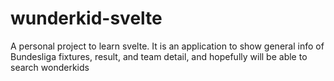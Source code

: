 # wunderkid-svelte
A personal project to learn svelte. It is an application to show general info of Bundesliga fixtures, result, and team detail, and hopefully will be able to search wonderkids
